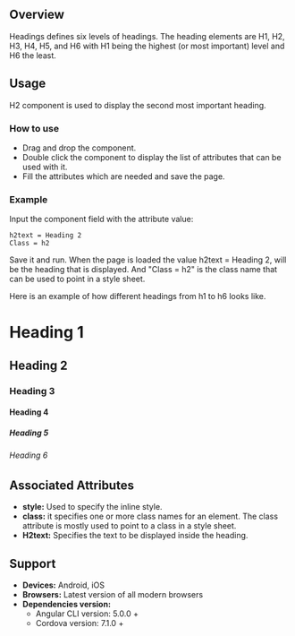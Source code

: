 ## Overview 
Headings defines six levels of headings. The heading elements are H1, H2, H3, H4, H5, and H6 with H1 being the highest (or most important) level and H6 the least.

## Usage
H2 component is used to display the second most important heading.

### How to use   
- Drag and drop the component. 
- Double click the component to display the list of attributes that can be used with it.
- Fill the attributes which are needed and save the page.

### Example 
Input the component field with the attribute value:
``` 
h2text = Heading 2
Class = h2
```
Save it and run.
When the page is loaded the value h2text = Heading 2, will be the heading that is displayed. And "Class = h2" is the class name that can be used to point in a style sheet.

Here is an example of how different headings from h1 to h6 looks like.
# Heading 1
## Heading 2
### Heading 3
#### Heading 4
##### Heading 5
###### Heading 6

## Associated Attributes
- **style:** Used to specify the inline style.
- **class:** it specifies one or more class names for an element. The class attribute is mostly used to point to a class in a style sheet.
- **H2text:** Specifies the text to be displayed inside the heading.

## Support
- **Devices:** Android, iOS
- **Browsers:**  Latest version of all modern browsers
- **Dependencies version:** 
    - Angular CLI version: 5.0.0 + 
    - Cordova version: 7.1.0 +

